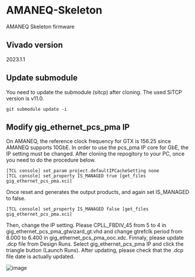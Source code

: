 # AMANEQ-Skeleton
AMANEQ Skeleton firmware

## Vivado version
2023.1.1

## Update submodule
You need to update the submodule (sitcp) after cloning.
The used SiTCP version is v11.0.
```
git submodule update -i
```

## Modify gig_ethernet_pcs_pma IP
On AMANEQ, the reference clock frequency for GTX is 156.25 since AMANEQ supports 10GbE.
In order to use the pcs_pma IP core for GbE, the IP setting must be changed.
After cloning the repogitory to your PC, once you need to do the procedure below.
```
[TCL console] set_param project.defaultIPCacheSetting none
[TCL console] set_property IS_MANAGED true [get_files gig_ethernet_pcs_pma.xci]
```
Once reset and generates the output products, and again set IS_MANAGED to false.
```
[TCL console] set_property IS_MANAGED false [get_files gig_ethernet_pcs_pma.xci]
```
Then, change the IP setting. Please CPLL_FBDIV_45 from 5 to 4 in gig_ethernet_pcs_pma_gtwizard_gt.vhd and change gtrefclk period from 8.000 to 6.400 in gig_ethernet_pcs_pma_ooc.xdc.
Finnaly, please update .dcp file from Design Runs. Select gig_ethernet_pcs_pma IP and click the triangle button (Launch Runs).
After updating, please check that the .dcp file date is actually updated.

![image](https://github.com/RyotaroHonda/AMANEQ-Skeleton/assets/41090607/ef80a234-1e09-4c0c-974d-42bb4d387098)
